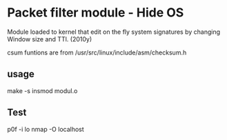 # Packet filter module - Hide OS
Module loaded to kernel that edit on the fly system signatures by changing Window size and TTl. (2010y)

csum funtions are from  /usr/src/linux/include/asm/checksum.h

## usage
make -s
insmod modul.o
## Test
p0f -i lo
nmap -O localhost